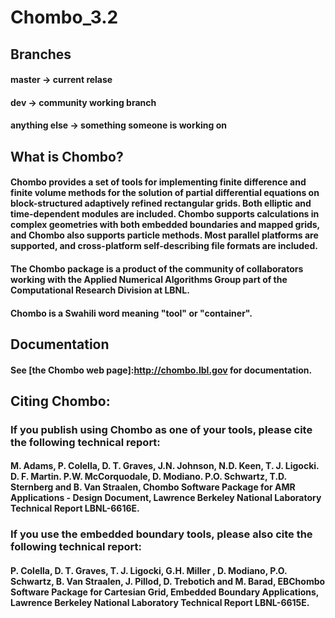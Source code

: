# Chombo_3.2

##  Branches
####  master -> current relase
####  dev    -> community working branch
####  anything else    -> something someone is working on

## What is Chombo?

#### Chombo provides a set of tools for implementing finite difference and finite volume methods for the solution of partial differential equations on block-structured adaptively refined rectangular grids. Both elliptic and time-dependent modules are included. Chombo supports calculations in complex geometries with both embedded boundaries and mapped grids, and Chombo also supports particle methods. Most parallel platforms are supported, and cross-platform self-describing file formats are included.

#### The Chombo package is a product of the community of collaborators working with the Applied Numerical Algorithms Group part of the Computational Research Division at LBNL.

#### Chombo is a Swahili word meaning "tool" or "container".

## Documentation

####  See [the Chombo web page]:http://chombo.lbl.gov for documentation.

## Citing Chombo:

### If you publish using Chombo as one of your tools, please cite the following technical report:   

#### M. Adams, P. Colella, D. T. Graves, J.N. Johnson, N.D. Keen, T. J. Ligocki. D. F. Martin. P.W. McCorquodale, D. Modiano. P.O. Schwartz, T.D. Sternberg and B. Van Straalen, Chombo Software Package for AMR Applications - Design Document,  Lawrence Berkeley National Laboratory Technical Report LBNL-6616E.  

###  If you use the embedded boundary tools, please also cite the following technical report:

####  P. Colella,  D. T. Graves, T. J. Ligocki, G.H. Miller , D. Modiano, P.O. Schwartz, B. Van Straalen, J. Pillod,  D. Trebotich and M. Barad,  EBChombo Software Package for Cartesian Grid, Embedded Boundary Applications, Lawrence Berkeley National Laboratory Technical Report LBNL-6615E.

